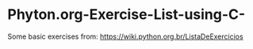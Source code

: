 # Phyton.org-Exercise-List-using-C-
Some basic exercises from:
https://wiki.python.org.br/ListaDeExercicios
